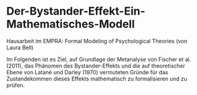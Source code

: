 # Der-Bystander-Effekt-Ein-Mathematisches-Modell

Hausarbeit im EMPRA: Formal Modeling of Psychological Theories (von Laura Bell)

Im Folgenden ist es Ziel, auf Grundlage der Metanalyse von Fischer et al. (2011), das Phänomen des Bystander-Effekts und die auf theoretischer Ebene von Latané und Darley (1970) vermuteten Gründe für das Zustandekommen dieses Effekts mathematisch zu formalisieren und zu prüfen.
